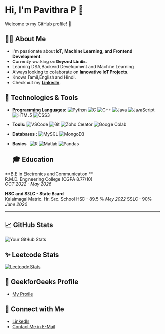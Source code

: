# Hi, I'm **Pavithra P** 👋

Welcome to my GitHub profile! 🚀

## 👨‍💻 About Me
- I'm passionate about **IoT, Machine Learning, and Frontend Development**.
- Currently working on **Beyond Limits**.
- Learning DSA,Backend Development and Machine Learning
- Always looking to collaborate on **Innovative IoT Projects**.
- Knows Tamil,English and Hindi.
- Check out my **[LinkedIn](https://www.linkedin.com/in/pavithrap08/)**.

## 🔧 Technologies & Tools
- **Programming Languages:** ![Python](https://img.shields.io/badge/-Python-3776AB?style=flat&logo=python&logoColor=white) ![C](https://img.shields.io/badge/-C-A8B9CC?style=flat&logo=c&logoColor=white) ![C++](https://img.shields.io/badge/-C%2B%2B-00599C?style=flat&logo=c%2B%2B&logoColor=white) ![Java](https://img.shields.io/badge/-Java-007396?style=flat&logo=java&logoColor=white) ![JavaScript](https://img.shields.io/badge/-JavaScript-F7DF1E?style=flat&logo=javascript&logoColor=black) ![HTML5](https://img.shields.io/badge/-HTML5-E34F26?style=flat&logo=html5&logoColor=white) ![CSS3](https://img.shields.io/badge/-CSS3-1572B6?style=flat&logo=css3&logoColor=white)
- **Tools:** ![VSCode](https://img.shields.io/badge/-VSCode-0078D4?style=flat&logo=visualstudiocode&logoColor=white) ![Git](https://img.shields.io/badge/-Git-F05032?style=flat&logo=git&logoColor=white) ![Zoho Creator](https://img.shields.io/badge/-Zoho_Creator-5C6BC0?style=flat&logo=zoho&logoColor=white) ![Google Colab](https://img.shields.io/badge/-Google_Colab-F9AB00?style=flat&logo=googlecolab&logoColor=white)
- **Databases :** ![MySQL](https://img.shields.io/badge/-MySQL-4479A1?logo=mysql&logoColor=white)  ![MongoDB](https://img.shields.io/badge/-MongoDB-47A248?logo=mongodb&logoColor=white)
- **Basics :** ![R](https://img.shields.io/badge/-R-276DC3?style=flat&logo=r&logoColor=white) ![Matlab](https://img.shields.io/badge/-Matlab-0076A8?style=flat&logo=matlab&logoColor=white) ![Pandas](https://img.shields.io/badge/-Pandas-150458?style=flat&logo=pandas&logoColor=white)

  ## 🎓 Education

**B.E in Electronics and Communication **  
R.M.D. Engineering College (CGPA 8.77/10)  
_OCT 2022 - May 2026_

**HSC and SSLC - State Board**  
Kalaimagal Matric. Hr. Sec. School 
HSC - 89.5 %
_May 2022_
SSLC - 90%
_June 2020_

---

  ## 📈 GitHub Stats
![Your GitHub Stats](https://github-readme-stats.vercel.app/api?username=pavithrap08&show_icons=true&hide_title=true)


## ✨ Leetcode Stats
[![Leetcode Stats](https://leetcard.jacoblin.cool/pavi_08)](https://leetcode.com/pavi_08)


## 🥇 GeekforGeeks Profile

- [My Profile](https://www.geeksforgeeks.org/user/user_7j9zdnv75ha)


## 💬 Connect with Me
- [LinkedIn](https://www.linkedin.com/in/pavithrap08)
- [Contact Me in E-Mail](mailto:mailp2pavi@gmail.com?subject=Hello&body=This%20is%20a%20sample%20email%20body.)


